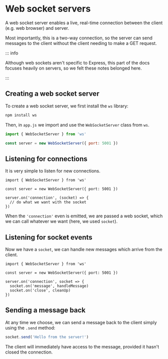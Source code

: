 # Web socket servers

A web socket server enables a live, real-time connection between the client
(e.g. web browser) and server.

Most importantly, this is a two-way connection, so the server can send messages
to the client without the client needing to make a GET request.

::: info

Although web sockets aren't specific to Express, this part of the docs focuses
heavily on servers, so we felt these notes belonged here.

:::

## Creating a web socket server

To create a web socket server, we first install the `ws` library:

```bash
npm install ws
```

Then, in `app.js` we import and use the `WebSocketServer` class from `ws`.

```js
import { WebSocketServer } from 'ws'

const server = new WebSocketServer({ port: 5001 })
```

## Listening for connections

It is very simple to listen for new connections.

```js{5-7}
import { WebSocketServer } from 'ws'

const server = new WebSocketServer({ port: 5001 })

server.on('connection', (socket) => {
  // do what we want with the socket
})
```

When the `'connection'` even is emitted, we are passed a web socket, which we
can call whatever we want (here, we used `socket`).

## Listening for socket events

Now we have a `socket`, we can handle new messages which arrive from the client.

```js{6-7}
import { WebSocketServer } from 'ws'

const server = new WebSocketServer({ port: 5001 })

server.on('connection', socket => {
  socket.on('message', handleMessage)
  socket.on('close', cleanUp)
})
```

## Sending a message back

At any time we choose, we can send a message back to the client simply using the
`.send` method:

```js
socket.send('Hello from the server!')
```

The client will immediately have access to the message, provided it hasn't
closed the connection.
